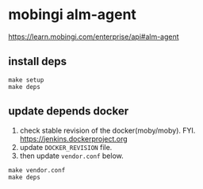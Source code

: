 # mobingi alm-agent

https://learn.mobingi.com/enterprise/api#alm-agent


## install deps

```
make setup
make deps
```

## update depends docker

1. check stable revision of the docker(moby/moby). FYI. https://jenkins.dockerproject.org
2. update `DOCKER_REVISION` file.
3. then update `vendor.conf` below.

```
make vendor.conf
make deps
```
